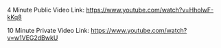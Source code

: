 4 Minute Public Video Link:
https://www.youtube.com/watch?v=HholwF-kKq8

10 Minute Private Video Link:
https://www.youtube.com/watch?v=w1VEG2dBwkU
